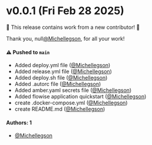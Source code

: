 # v0.0.1 (Fri Feb 28 2025)

:tada: This release contains work from a new contributor! :tada:

Thank you, null[@Michellegson](https://github.com/Michellegson), for all your work!

#### ⚠️ Pushed to `main`

- Added deploy.yml file ([@Michellegson](https://github.com/Michellegson))
- Added release.yml file ([@Michellegson](https://github.com/Michellegson))
- Added deploy.sh file ([@Michellegson](https://github.com/Michellegson))
- Added .autorc file ([@Michellegson](https://github.com/Michellegson))
- Added amber.yaml secrets file ([@Michellegson](https://github.com/Michellegson))
- Added flowise application quickstart ([@Michellegson](https://github.com/Michellegson))
- create .docker-compose.yml ([@Michellegson](https://github.com/Michellegson))
- create README.md ([@Michellegson](https://github.com/Michellegson))

#### Authors: 1

- [@Michellegson](https://github.com/Michellegson)
